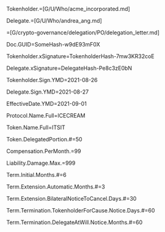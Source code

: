 Tokenholder.=[G/U/Who/acme_incorporated.md]

Delegate.=[G/U/Who/andrea_ang.md]

=[G/crypto-governance/delegation/PO/delegation_letter.md]

Doc.GUID=SomeHash-w9dE93mF0X

Tokenholder.xSignature=TokenholderHash-7mw3KR32coE

Delegate.xSignature=DelegateHash-Pe8c3zE0bN

Tokenholder.Sign.YMD=2021-08-26

Delegate.Sign.YMD=2021-08-27

EffectiveDate.YMD=2021-09-01

Protocol.Name.Full=ICECREAM

Token.Name.Full=ITSIT

Token.DelegatedPortion.#=50

Compensation.PerMonth.$=$99

Liability.Damage.Max.$=$999

Term.Initial.Months.#=6

Term.Extension.Automatic.Months.#=3

Term.Extension.BilateralNoticeToCancel.Days.#=30

Term.Termination.TokenholderForCause.Notice.Days.#=60

Term.Termination.DelegateAtWill.Notice.Months.#=60

